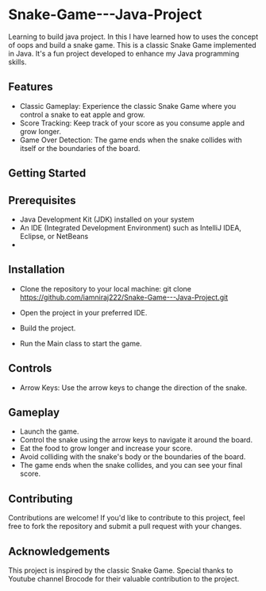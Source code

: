 # Snake-Game---Java-Project
Learning to build java project. In this I have learned how to uses the concept of oops and build a snake game.
This is a classic Snake Game implemented in Java. It's a fun project developed to enhance my Java programming skills.

## Features
- Classic Gameplay: Experience the classic Snake Game where you control a snake to eat apple and grow.
- Score Tracking: Keep track of your score as you consume apple and grow longer.
- Game Over Detection: The game ends when the snake collides with itself or the boundaries of the board.


##   Getting Started
##   Prerequisites
- Java Development Kit (JDK) installed on your system
- An IDE (Integrated Development Environment) such as IntelliJ IDEA, Eclipse, or NetBeans
- 
## Installation
- Clone the repository to your local machine:
git clone https://github.com/iamniraj222/Snake-Game---Java-Project.git
- Open the project in your preferred IDE.

- Build the project.

- Run the Main class to start the game.

##  Controls
- Arrow Keys: Use the arrow keys to change the direction of the snake.

## Gameplay
- Launch the game.
- Control the snake using the arrow keys to navigate it around the board.
- Eat the food to grow longer and increase your score.
- Avoid colliding with the snake's body or the boundaries of the board.
- The game ends when the snake collides, and you can see your final score.

## Contributing
Contributions are welcome! If you'd like to contribute to this project, feel free to fork the repository and submit a pull request with your changes.

## Acknowledgements
This project is inspired by the classic Snake Game.
Special thanks to Youtube channel Brocode for their valuable contribution to the project.
